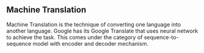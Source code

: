## Machine Translation

Machine Translation is the technique of converting one language into another language. Google has its Google Translate that uses neural network to achieve the task.
This comes under the category of sequence-to-sequence model with encoder and decoder mechanism.
